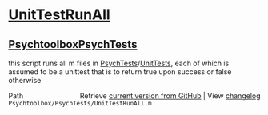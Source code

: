 # [UnitTestRunAll](UnitTestRunAll)
## [Psychtoolbox](Psychtoolbox)[PsychTests](PsychTests)

this script runs all m files in [PsychTests](PsychTests)/[UnitTests](UnitTests), each of which is  
assumed to be a unittest that is to return true upon success or false  
otherwise  




<div class="code_header" style="text-align:right;">
  <span style="float:left;">Path&nbsp;&nbsp;</span> <span class="counter">Retrieve <a href=
  "https://raw.github.com/Psychtoolbox-3/Psychtoolbox-3/beta/Psychtoolbox/PsychTests/UnitTestRunAll.m">current version from GitHub</a> | View <a href=
  "https://github.com/Psychtoolbox-3/Psychtoolbox-3/commits/beta/Psychtoolbox/PsychTests/UnitTestRunAll.m">changelog</a></span>
</div>
<div class="code">
  <code>Psychtoolbox/PsychTests/UnitTestRunAll.m</code>
</div>

